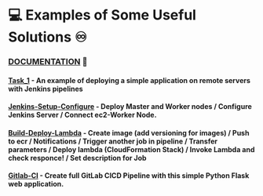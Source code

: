 # :computer: Examples of Some Useful Solutions :infinity:

### [DOCUMENTATION](https://github.com/RuslanSerdiuk/DevOps_Tasks_and_solutions/blob/Documentation/Documentation/Materials/Automation-Tools/Jenkins.pdf) :metal:
#### [Task_1](https://github.com/RuslanSerdiuk/DevOps_Tasks_and_solutions/tree/CICD/CICD/Task_1) - An example of deploying a simple application on remote servers with Jenkins pipelines
#### [Jenkins-Setup-Configure](https://github.com/RuslanSerdiuk/DevOps_Tasks_and_solutions/tree/CICD/CICD/Jenkins-Setup-configure) - Deploy Master and Worker nodes /  Configure Jenkins Server / Connect ec2-Worker Node.
#### [Build-Deploy-Lambda](https://github.com/RuslanSerdiuk/DevOps_Tasks_and_solutions/tree/CICD/CICD/Build-Deploy-Lambda) - Create image (add versioning for images) / Push to ecr / Notifications / Trigger another job in pipeline / Transfer parameters / Deploy lambda (CloudFormation Stack) / Invoke Lambda and check responce! / Set description for Job
#### [Gitlab-CI](https://github.com/RuslanSerdiuk/DevOps_Tasks_and_solutions/tree/main/CICD/GitLab-build-deploy-python-app) - Create full GitLab CICD Pipeline with this simple Python Flask web application.









